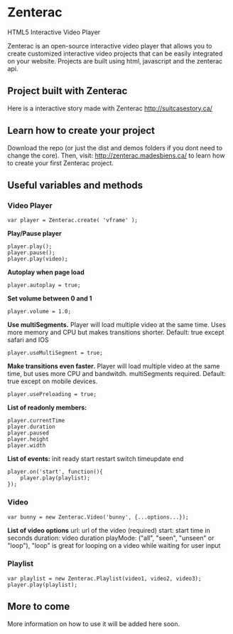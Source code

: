 # Zenterac
HTML5 Interactive Video Player

Zenterac is an open-source interactive video player that allows you to create customized interactive video projects that can be easily integrated on your website. Projects are built using html, javascript and the zenterac api.

## Project built with Zenterac
Here is a interactive story made with Zenterac
http://suitcasestory.ca/

## Learn how to create your project

Download the repo (or just the dist and demos folders if you dont need to change the core).
Then, visit: http://zenterac.madesbiens.ca/ to learn how to create your first Zenterac project.

## Useful variables and methods

### Video Player
```
var player = Zenterac.create( 'vframe' ); 
```

**Play/Pause player**
```
player.play();
player.pause();
player.play(video);
```

**Autoplay when page load**
```
player.autoplay = true;
```

**Set volume between 0 and 1**
```
player.volume = 1.0;
```

**Use multiSegments.** Player will load multiple video at the same time. Uses more memory and CPU but makes transitions shorter.  Default: true except safari and IOS
```
player.useMultiSegment = true;
```

**Make transitions even faster.** Player will load multiple video at the same time, but uses more CPU and bandwitdh. multiSegments required. Default: true except on mobile devices.
```
player.usePreloading = true;
```

**List of readonly members:**
```
player.currentTime
player.duration
player.paused
player.height
player.width
```

**List of events:**
init
ready
start
restart
switch
timeupdate
end

```
player.on('start', function(){
    player.play(playlist);
});
```

### Video
```
var bunny = new Zenterac.Video('bunny', {...options...});
```

**List of video options**
url: url of the video (required)
start: start time in seconds
duration: video duration
playMode: ("all", "seen", "unseen" or "loop"), "loop" is great for looping on a video while waiting for user input

### Playlist
```
var playlist = new Zenterac.Playlist(video1, video2, video3);
player.play(playlist);
```

## More to come
More information on how to use it will be added here soon.
